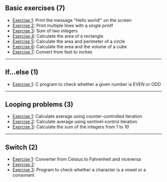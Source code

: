 ## Basic exercises (7)
* [Exercise 1](./ex1.c/): Print the message "Hello world!" on the screen
* [Exercise 2](./ex2.c/): Print multiple lines with a single printf
* [Exercise 3](./ex3.c/): Sum of two integers
* [Esercise 4](./rectangle.c/): Calculate the area of a rectangle
* [Exercise 5](./circle.c/): Calculate the area and perimeter of a circle
* [Exercise 6](./cube.c/): Calculate the area and the volume of a cube
* [Exercise 7](./feettoinch.c/): Convert from feet to inches

---
## If...else (1)
* [Exercise 1](./evenodd.c/): C program to check whether a given number is EVEN or ODD


---
## Looping problems (3)
* [Exercise 1](./ex4.c/): Calculate average using counter-controlled iteration
* [Exercise 2](./ex5.c/): Calculate average using sentinel-control iteration
* [Exercise 3](./ex6.c/): Calculate the sum of the integers from 1 to 10 

---

## Switch (2)
* [Exercise 1](./converter.c/): Converter from Celsius to Fahrenheit and viceversa
* [Exercise 2]():
* [Exercise 3](./vowelconsonant.c/): Program to check whether a character is a vowel or a consonant
